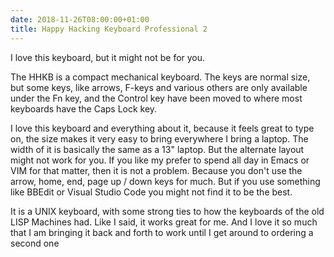 ```yaml
---
date: 2018-11-26T08:00:00+01:00
title: Happy Hacking Keyboard Professional 2
---
```


I love this keyboard, but it might not be for you. 

The HHKB is a compact mechanical keyboard. The keys are normal size, but some keys, like arrows, F-keys and various others are only available under the Fn key, and the Control key have been moved to where most keyboards have the Caps Lock key. 

I love this keyboard and everything about it, because it feels great to type on, the size makes it very easy to bring everywhere I bring a laptop. The width of it is basically the same as a 13" laptop. But the alternate layout might not work for you. If you like my prefer to spend all day in Emacs or VIM for that matter, then it is not a problem. Because you don't use the arrow, home, end, page up / down keys for much. But if you use something like BBEdit or Visual Studio Code you might not find it to be the best. 

It is a UNIX keyboard, with some strong ties to how the keyboards of the old LISP Machines had. Like I said, it works great for me. And I love it so much that I am bringing it back and forth to work until I get around to ordering a second one
